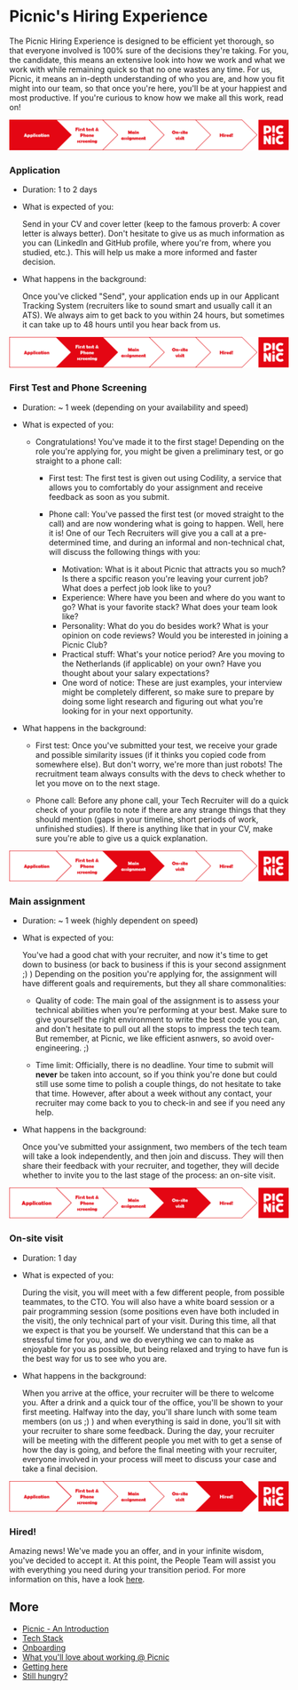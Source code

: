# Picnic's Hiring Experience

The Picnic Hiring Experience is designed to be efficient yet thorough, so that everyone involved is 100% sure of the decisions they're taking. For you, the candidate, this means an extensive look into how we work and what we work with while remaining quick so that no one wastes any time. For us, Picnic, it means an in-depth understanding of who you are, and how you fit might into our team, so that once you're here, you'll be at your happiest and most productive. If you're curious to know how we make all this work, read on!

![Process_1](Images/GHHP1.png)

### Application

- Duration: 1 to 2 days

- What is expected of you:

  Send in your CV and cover letter (keep to the famous proverb: A cover letter is always better). Don't hesitate to give us as much information as you can (LinkedIn and GitHub profile, where you're from, where you studied, etc.). This will help us make a more informed and faster decision.

- What happens in the background:

  Once you've clicked "Send", your application ends up in our Applicant Tracking System (recruiters like to sound smart and usually call it an ATS). We always aim to get back to you within 24 hours, but sometimes it can take up to 48 hours until you hear back from us.

![Process_2](Images/GHHP2.png)

### First Test and Phone Screening

- Duration: ~ 1 week (depending on your availability and speed)

- What is expected of you:

  - Congratulations! You've made it to the first stage! Depending on the role you're applying for, you might be given a preliminary test, or go straight to a phone call:

    - First test: The first test is given out using Codility, a service that allows you to comfortably do your assignment and receive feedback as soon as you submit.

    - Phone call: You've passed the first test (or moved straight to the call) and are now wondering what is going to happen. Well, here it is! One of our Tech Recruiters will give you a call at a pre-determined time, and during an informal and non-technical chat, will discuss the following things with you:

      - Motivation: What is it about Picnic that attracts you so much? Is there a spcific reason you're leaving your current job? What does a perfect job look like to you?
      - Experience: Where have you been and where do you want to go? What is your favorite stack? What does your team look like?
      - Personality: What do you do besides work? What is your opinion on code reviews? Would you be interested in joining a Picnic Club?
      - Practical stuff: What's your notice period? Are you moving to the Netherlands (if applicable) on your own? Have you thought about your salary expectations?
      - One word of notice: These are just examples, your interview might be completely different, so make sure to prepare by doing some light research and figuring out what you're looking for in your next opportunity.

- What happens in the background:

  - First test: Once you've submitted your test, we receive your grade and possible similarity issues (if it thinks you copied code from somewhere else). But don't worry, we're more than just robots! The recruitment team always consults with the devs to check whether to let you move on to the next stage.

  - Phone call: Before any phone call, your Tech Recruiter will do a quick check of your profile to note if there are any strange things that they should mention (gaps in your timeline, short periods of work, unfinished studies). If there is anything like that in your CV, make sure you're able to give us a quick explanation.

![Process_3](Images/GHHP3.png)

### Main assignment

- Duration: ~ 1 week (highly dependent on speed)

- What is expected of you:
  
  You've had a good chat with your recruiter, and now it's time to get down to business (or back to business if this is your second assignment ;) ) Depending on the position you're applying for, the assignment will have different goals and requirements, but they all share commonalities:

    - Quality of code: The main goal of the assignment is to assess your technical abilities when you're performing at your best. Make sure to give yourself the right environment to write the best code you can, and don't hesitate to pull out all the stops to impress the tech team. But remember, at Picnic, we like efficient asnwers, so avoid over-engineering. ;)

    - Time limit: Officially, there is no deadline. Your time to submit will **never** be taken into account, so if you think you're done but could still use some time to polish a couple things, do not hesitate to take that time. However, after about a week without any contact, your recruiter may come back to you to check-in and see if you need any help.

- What happens in the background:

    Once you've submitted your assignment, two members of the tech team will take a look independently, and then join and discuss. They will then share their feedback with your recruiter, and together, they will decide whether to invite you to the last stage of the process: an on-site visit.

![Process_4](Images/GHHP4.png)

### On-site visit

- Duration: 1 day

- What is expected of you:

  During the visit, you will meet with a few different people, from possible teammates, to the CTO. You will also have a white board session or a pair programming session (some positions even have both included in the visit), the only technical part of your visit. During this time, all that we expect is that you be yourself. We understand that this can be a stressful time for you, and we do everything we can to make as enjoyable for you as possible, but being relaxed and trying to have fun is the best way for us to see who you are.

- What happens in the background:

  When you arrive at the office, your recruiter will be there to welcome you. After a drink and a quick tour of the office, you'll be shown to your first meeting. Halfway into the day, you'll share lunch with some team members (on us ;) ) and when everything is said in done, you'll sit with your recruiter to share some feedback. During the day, your recruiter will be meeting with the different people you met with to get a sense of how the day is going, and before the final meeting with your recruiter, everyone involved in your process will meet to discuss your case and take a final decision.

![Process_5](Images/GHHP5.png)

### Hired!

Amazing news! We've made you an offer, and in your infinite wisdom, you've decided to accept it. At this point, the People Team will assist you with everything you need during your transition period. For more information on this, have a look [here](onboarding.md).

## More

- [Picnic - An Introduction](Intro.md)
- [Tech Stack](Tech_Stack.md)
- [Onboarding](onboarding.md)
- [What you'll love about working @ Picnic](What_love_Picnic.md)
- [Getting here](map.md)
- [Still hungry?](hungry.md)